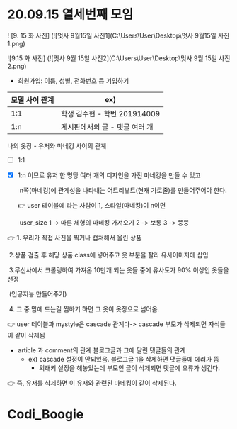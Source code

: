 # 20.09.15 열세번째 모임



! [9. 15 화 사진] (![멋사 9월15일 사진1](C:\Users\User\Desktop\멋사 9월15일 사진1.png)

![9.15 화 사진] (![멋사 9월 15일 사진2](C:\Users\User\Desktop\멋사 9월 15일 사진2.png)



- 회원가입: 이름, 성별, 전화번호 등 기입하기





| 모델 사이 관계 | ex)                            |
| -------------- | ------------------------------ |
| 1:1            | 학생 김수현 - 학번 201914009   |
| 1:n            | 게시판에서의 글 - 댓글 여러 개 |

나의 옷장 - 유저와 마네킹 사이의 관계  

- [ ] 1:1

- [x] 1:n      이므로 유저 한 명당 여러 개의 디자인을 가진 마네킹을 만들 수 있고

  ​            n쪽(마네킹)에 관계성을 나타내는 어트리뷰트(현재 가로줄)를 만들어주어야 한다.

  

  👉 user 테이블에 라는 사람이 1, 스타일(마네킹)이 n이면 

  ​      user_size 1 -> 마른 체형의 마네킹 가져오기 2 -> 보통 3 -> 뚱뚱





👉 1. 우리가 직접 사진을 찍거나 캡쳐해서 올린 상품

​	   2.상품 검출 후 해당 상품 class에 넣어주고 옷 부분을 잘라 유사이미지에 삽입

​	   3.무신사에서 크롤링하여 가져온 10만개 되는 옷들 중에 유사도가 90% 이상인 옷들을 선정

​           (인공지능 만들어주기) 

​	   4. 그 중 맘에 드는걸 찜하기 하면 그 옷이 옷장으로 넘어옴.






👉 user 테이블과 mystyle은  cascade 관계다-> cascade 부모가 삭제되면 자식들이 같이 삭제됨

- article 과 comment의 관계 블로그글과 그에 달린 댓글들의 관계
  * ex) cascade 설정이 안되있음.
    블로그글 1을 삭제하면 댓글들에 에러가 뜸
    + 외래키 설정을 해놓았는데 부모인 글이 삭제되면 댓글에 오류가 생긴다.



👉 즉, 유저를 삭제하면 이 유저와 관련된 마네킹이 같이 삭제된다.



# Codi_Boogie
